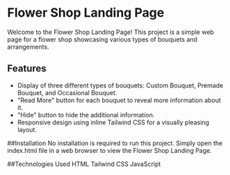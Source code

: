 # Flower Shop Landing Page

Welcome to the Flower Shop Landing Page! This project is a simple web page for a flower shop showcasing various types of bouquets and arrangements.

## Features

- Display of three different types of bouquets: Custom Bouquet, Premade Bouquet, and Occasional Bouquet.
- "Read More" button for each bouquet to reveal more information about it.
- "Hide" button to hide the additional information.
- Responsive design using inline Tailwind CSS for a visually pleasing layout.

##Installation
No installation is required to run this project. Simply open the index.html file in a web browser to view the Flower Shop Landing Page.

##Technologies Used
HTML
Tailwind CSS
JavaScript
